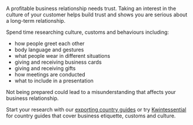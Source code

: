 A profitable business relationship needs trust. Taking an interest in the culture of your customer helps build trust and shows you are serious about a long-term relationship.

Spend time researching culture, customs and behaviours including:

- how people greet each other
- body language and gestures
- what people wear in different situations
- giving and receiving business cards
- giving and receiving gifts
- how meetings are conducted
- what to include in a presentation

Not being prepared could lead to a misunderstanding that affects your business relationship.

Start your research with our [exporting country guides](https://www.gov.uk/government/collections/exporting-country-guides "GOV.UK Exporting country guides") or try [Kwintessential](http://www.kwintessential.co.uk/resources/guides/ "Kwintessential country guides and profiles") for country guides that cover business etiquette, customs and culture.
